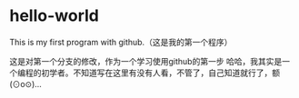# hello-world
This is my first program with github.（这是我的第一个程序）


这是对第一个分支的修改，作为一个学习使用github的第一步
哈哈，我其实是一个编程的初学者。不知道写在这里有没有人看，不管了，自己知道就行了，额(⊙o⊙)…
